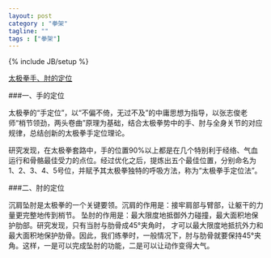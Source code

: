 ```yaml
---
layout: post
category : "拳架"
tagline: ""
tags : ["拳架"]
---
```

{% include JB/setup %}

[太极拳手、肘的定位](http://mp.weixin.qq.com/s?__biz=MzA5NDE2NDYwNQ==&mid=202628764&idx=1&sn=664079ad9aaf1293cdb88a2a115432a8&scene=1&key=79cf83ea5128c3e5ca41a0cec199328372910a0fb1b1eb58549dba365d314e4c93939f273c7ff00c2de0e0b4291f0816&ascene=0&uin=MTE3OTExMjE0MQ%3D%3D&devicetype=iMac+MacBookPro11%2C1+OSX+OSX+10.10+build(14A389)&version=11020012&pass_ticket=48xy2qwuELYjWREMKF7Ewza0ceaEo2RVPMOPuLZ5p9HDmQ7JGPzyeFTFLMfxZ7Mt)

###一、手的定位

太极拳的“手定位”，以“不偏不倚，无过不及”的中庸思想为指导，以张志俊老师“梢节领劲，两头卷曲”原理为基础，结合太极拳势中的手、肘与全身关节的对应规律，总结创新的太极拳手定位理论。

研究发现，在太极拳套路中，手的位置90%以上都是在几个特别利于经络、气血运行和骨骼最佳受力的点位。经过优化之后，提炼出五个最佳位置，分别命名为1、2、3、4、5号位，并赋予其太极拳独特的呼吸方法，称为“太极拳手定位法”。

###二、肘的定位

沉肩坠肘是太极拳的一个关键要领。沉肩的作用是：接牢肩部与臂部，让躯干的力量更完整地传到梢节。 坠肘的作用是：最大限度地抵御外力碰撞，最大面积地保护肋部。研究发现，只有当肘与肋骨成45°夹角时， 才可以最大限度地抵抗外力和最大面积地保护肋骨。因此，我们练拳时，一般情况下，肘与肋骨就要保持45°夹角。这样，一是可以完成坠肘的功能，二是可以让动作变得大气。